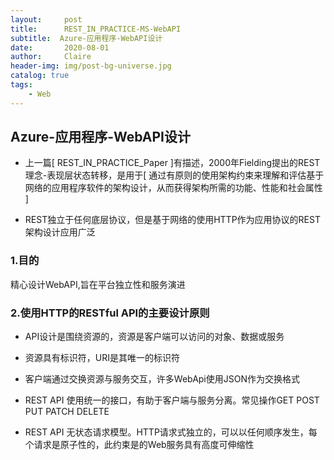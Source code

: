 ```yaml
---
layout:     post
title:      REST_IN_PRACTICE-MS-WebAPI
subtitle:  Azure-应用程序-WebAPI设计
date:       2020-08-01
author:     Claire
header-img: img/post-bg-universe.jpg
catalog: true
tags:
    - Web
---
```


## Azure-应用程序-WebAPI设计

- 上一篇[ REST_IN_PRACTICE_Paper ]有描述，2000年Fielding提出的REST理念-表现层状态转移，是用于[ 通过有原则的使用架构约束来理解和评估基于网络的应用程序软件的架构设计，从而获得架构所需的功能、性能和社会属性 ]

- REST独立于任何底层协议，但是基于网络的使用HTTP作为应用协议的REST架构设计应用广泛

### 1.目的

精心设计WebAPI,旨在平台独立性和服务演进


### 2.使用HTTP的RESTful API的主要设计原则

- API设计是围绕资源的，资源是客户端可以访问的对象、数据或服务

- 资源具有标识符，URI是其唯一的标识符

- 客户端通过交换资源与服务交互，许多WebApi使用JSON作为交换格式

- REST API 使用统一的接口，有助于客户端与服务分离。常见操作GET POST PUT PATCH DELETE

- REST API 无状态请求模型。HTTP请求式独立的，可以以任何顺序发生，每个请求是原子性的，此约束是的Web服务具有高度可伸缩性
